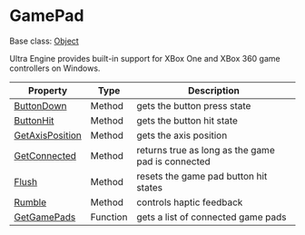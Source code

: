 # GamePad

Base class: [Object](Object.md)

Ultra Engine provides built-in support for XBox One and XBox 360 game controllers on Windows.

| Property | Type | Description |
|---|---|---|
| [ButtonDown](GamePad_ButtonDown.md) | Method | gets the button press state |
| [ButtonHit](GamePad_ButtonHit.md) | Method | gets the button hit state |
| [GetAxisPosition](GamePad_GetAxisPosition.md) | Method | gets the axis position |
| [GetConnected](GamePad_GetConnected.md) | Method | returns true as long as the game pad is connected |
| [Flush](GamePad_Flush.md) | Method | resets the game pad button hit states |
| [Rumble](GamePad_Rumble.md) | Method | controls haptic feedback |
| [GetGamePads](GetGamePads.md) | Function | gets a list of connected game pads |
